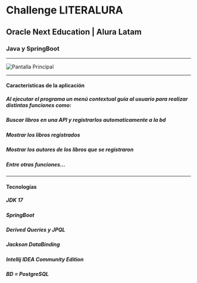 # Challenge LITERALURA
## Oracle Next Education | Alura Latam
### Java y SpringBoot
--------------------------------------------------------------

![Pantalla Principal](https://github.com/cfaviero/challenge-literarula/assets/102911619/a1b8a2dc-f70a-4dd0-bd28-e351f360835b)


--------------------------------------------------------------
#### Características de la aplicación
##### Al ejecutar el programa un menú contextual guía al usuario para realizar distintas funciones como:
##### Buscar libros en una API y registrarlos automaticamente a la bd
##### Mostrar los libros registrados
##### Mostrar los autores de los libros que se registraron
##### Entre otras funciones...
----------------
#### Tecnologías
##### *JDK 17*
##### *SpringBoot*
##### Derived Queries y JPQL
##### *Jackson DataBinding*
##### *Intellij IDEA Community Edition*
##### BD = PostgreSQL
